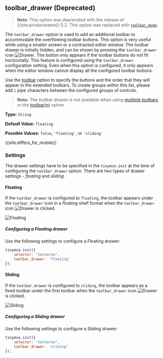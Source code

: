 <a class="anchor" id="toolbar_drawer"></a>

## toolbar_drawer (Deprecated)

> **Note**: This option was deprecated with the release of {{site.productname}} 5.2. This option was replaced with [`toolbar_mode`]({{site.baseurl}}/configure/editor-appearance/#toolbar_mode).

The `toolbar_drawer` option is used to add an additional toolbar to accommodate the overflowing toolbar buttons. This option is very useful while using a smaller screen or a contracted editor window. The toolbar drawer is initially hidden, and can be shown by pressing the `toolbar_drawer` icon ![**Drawer**]({{site.baseurl}}/images/icons/more-drawer.svg). The button only appears if the toolbar buttons do not fit horizontally. This feature is configured using the `toolbar_drawer` configuration setting. Even when this option is configured, it only appears when the editor window cannot display all the configured toolbar buttons.

Use the [toolbar]({{site.baseurl}}/configure/editor-appearance/#toolbar) option to specify the buttons and the order that they will appear in the extended toolbars. To create groups within this list, please add `|` pipe characters between the configured groups of controls.

> **Note:** The toolbar drawer is not available when using [multiple toolbars]({{site.baseurl}}/configure/editor-appearance/#usingmultipletoolbars) or the [toolbar(n)]({{site.baseurl}}/configure/editor-appearance/#toolbarn) option.

**Type:** `String`

**Default Value:** `floating`

**Possible Values:** `false`, `'floating'`, or `'sliding'`

{{site.differs_for_mobile}}

### Settings

The drawer settings have to be specified in the `tinymce.init` at the time of configuring the  `toolbar_drawer` option. There are two types of drawer settings - _floating_ and _sliding_.

#### Floating

If the `toolbar_drawer` is configured to `floating`, the toolbar appears under the `toolbar_drawer` icon in a floating shelf format when the `toolbar_drawer` icon ![**Drawer**]({{site.baseurl}}/images/icons/more-drawer.svg) is clicked.

![**Floating**]({{site.baseurl}}/images/floating_drawer.png)

##### Configuring a Floating drawer

Use the following settings to configure a Floating drawer:

```js
tinymce.init({
    selector: "textarea",
    toolbar_drawer: 'floating'
});
```

#### Sliding

If the `toolbar_drawer` is configured to `sliding`, the toolbar appears as a fixed toolbar under the first toolbar when the `toolbar_drawer` icon ![**Drawer**]({{site.baseurl}}/images/icons/more-drawer.svg) is clicked.

![**Sliding**]({{site.baseurl}}/images/sliding_drawer.png)

##### Configuring a Sliding drawer

Use the following settings to configure a Sliding drawer:

```js
tinymce.init({
    selector: "textarea",
    toolbar_drawer: 'sliding'
});
```
